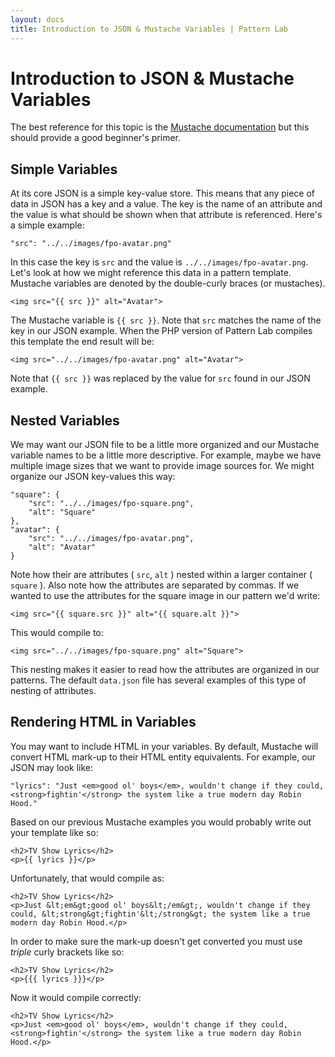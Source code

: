 ```yaml
---
layout: docs
title: Introduction to JSON & Mustache Variables | Pattern Lab
---
```


# Introduction to JSON & Mustache Variables
The best reference for this topic is the [Mustache documentation](http://mustache.github.io/mustache.5.html) but this should provide a good beginner's primer.

## Simple Variables

At its core JSON is a simple key-value store. This means that any piece of data in JSON has a key and a value. The key is the name of an attribute and the value is what should be shown when that attribute is referenced. Here's a simple example:

    "src": "../../images/fpo-avatar.png"

In this case the key is `src` and the value is `../../images/fpo-avatar.png`. Let's look at how we might reference this data in a pattern template. Mustache variables are denoted by the double-curly braces (or mustaches).

    <img src="{{ src }}" alt="Avatar">

The Mustache variable is `{{ src }}`. Note that `src` matches the name of the key in our JSON example. When the PHP version of Pattern Lab compiles this template the end result will be:

    <img src="../../images/fpo-avatar.png" alt="Avatar">

Note that `{{ src }}` was replaced by the value for `src` found in our JSON example. 

## Nested Variables

We may want our JSON file to be a little more organized and our Mustache variable names to be a little more descriptive. For example, maybe we have multiple image sizes that we want to provide image sources for. We might organize our JSON key-values this way:

    "square": {
        "src": "../../images/fpo-square.png",
        "alt": "Square"
    },
    "avatar": {
        "src": "../../images/fpo-avatar.png",
        "alt": "Avatar"
    }

Note how their are attributes ( `src`, `alt` ) nested within a larger container ( `square` ). Also note how the attributes are separated by commas. If we wanted to use the attributes for the square image in our pattern we'd write:

    <img src="{{ square.src }}" alt="{{ square.alt }}">

This would compile to:

    <img src="../../images/fpo-square.png" alt="Square">

This nesting makes it easier to read how the attributes are organized in our patterns. The default `data.json` file has several examples of this type of nesting of attributes.

## Rendering HTML in Variables

You may want to include HTML in your variables. By default, Mustache will convert HTML mark-up to their HTML entity equivalents. For example, our JSON may look like:

    "lyrics": "Just <em>good ol' boys</em>, wouldn't change if they could, <strong>fightin'</strong> the system like a true modern day Robin Hood."

Based on our previous Mustache examples you would probably write out your template like so:

    <h2>TV Show Lyrics</h2>
    <p>{{ lyrics }}</p>

Unfortunately, that would compile as:

    <h2>TV Show Lyrics</h2>
    <p>Just &lt;em&gt;good ol' boys&lt;/em&gt;, wouldn't change if they could, &lt;strong&gt;fightin'&lt;/strong&gt; the system like a true modern day Robin Hood.</p>

In order to make sure the mark-up doesn't get converted you must use _triple_ curly brackets like so:

    <h2>TV Show Lyrics</h2>
    <p>{{{ lyrics }}}</p>

Now it would compile correctly:

    <h2>TV Show Lyrics</h2>
    <p>Just <em>good ol' boys</em>, wouldn't change if they could, <strong>fightin'</strong> the system like a true modern day Robin Hood.</p>